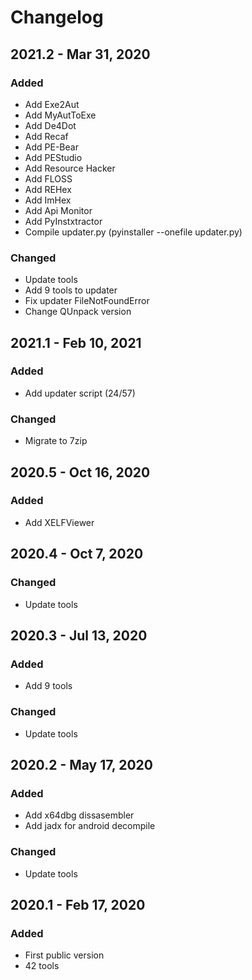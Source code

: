 # Changelog

## 2021.2 - Mar 31, 2020

### Added

- Add Exe2Aut
- Add MyAutToExe
- Add De4Dot
- Add Recaf
- Add PE-Bear
- Add PEStudio
- Add Resource Hacker
- Add FLOSS
- Add REHex
- Add ImHex
- Add Api Monitor
- Add PyInstxtractor
- Compile updater.py (pyinstaller --onefile updater.py)

### Changed

- Update tools
- Add 9 tools to updater
- Fix updater FileNotFoundError
- Change QUnpack version

## 2021.1 - Feb 10, 2021

### Added

- Add updater script (24/57)

### Changed

- Migrate to 7zip

## 2020.5 - Oct 16, 2020

### Added

- Add XELFViewer

## 2020.4 - Oct 7, 2020

### Changed

- Update tools

## 2020.3 - Jul 13, 2020

### Added

- Add 9 tools

### Changed

- Update tools

## 2020.2 - May 17, 2020

### Added

- Add x64dbg dissasembler
- Add jadx for android decompile

### Changed

- Update tools

## 2020.1 - Feb 17, 2020

### Added

- First public version
- 42 tools
